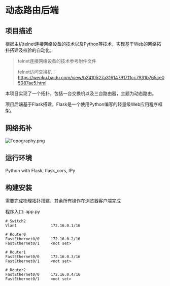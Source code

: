 # 动态路由后端

## 项目描述

根据主机telnet连接网络设备的技术以及Python等技术，实现基于Web的网络拓扑搭建及校验的自动化。

> telnet连接网络设备的技术参考附件文件
>
> telnet访问交换机：https://wenku.baidu.com/view/b2410527a31614791711cc7931b765ce05087ae5.html

本项目实现了一个拓扑，包括一台交换机以及三台路由器，主题为动态路由。

项目后端基于Flask搭建，Flask是一个使用Python编写的轻量级Web应用程序框架。

## 网络拓补

![Topography.png](https://i.loli.net/2021/01/08/lgf3pVIZxwBGokW.png)

## 运行环境

Python with Flask, flask_cors, IPy

## 构建安装

需要完成物理拓扑搭建，其余所有操作在浏览器客户端完成

程序入口: app.py

```
# Switch2
Vlan1               172.16.0.1/16

# Router0
FastEthernet0/0     172.16.0.2/16
FastEthernet0/1     <not set>

# Router1
FastEthernet0/0     172.16.0.3/16
FastEthernet0/1     <not set>

# Router2
FastEthernet0/0     172.16.0.4/16
FastEthernet0/1     <not set>
```